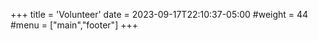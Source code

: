 +++
title = 'Volunteer'
date = 2023-09-17T22:10:37-05:00
#weight = 44
#menu = ["main","footer"]
+++
